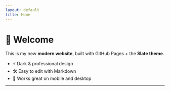 ```yaml
---
layout: default
title: Home
---
```


# 👋 Welcome
This is my new **modern website**, built with GitHub Pages + the **Slate theme**.

- ⚡ Dark & professional design  
- 🛠 Easy to edit with Markdown  
- 📱 Works great on mobile and desktop  

---
